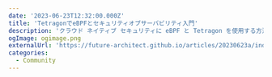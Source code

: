 ```yaml
---
date: '2023-06-23T12:32:00.000Z'
title: 'TetragonでeBPFとセキュリティオブサーバビリティ入門'
description: 'クラウド ネイティブ セキュリティに eBPF と Tetragon を使用する方法を詳しく見る'
ogImage: ogimage.png
externalUrl: 'https://future-architect.github.io/articles/20230623a/index.html'
categories:
  - Community
---
```

